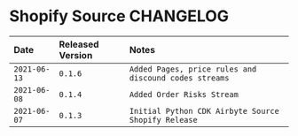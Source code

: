 # Shopify Source CHANGELOG

| Date | Released Version | Notes |
| :--- | :--- | :--- |
| `2021-06-13` | `0.1.6` | `Added Pages, price rules and discound codes streams` |
| `2021-06-08` | `0.1.4` | `Added Order Risks Stream` |
| `2021-06-07` | `0.1.3` | `Initial Python CDK Airbyte Source Shopify Release` |

